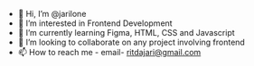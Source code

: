 - 👋 Hi, I’m @jarilone
- 👀 I’m interested in Frontend Development
- 🌱 I’m currently learning Figma, HTML, CSS and Javascript
- 💞️ I’m looking to collaborate on any project involving frontend
- 📫 How to reach me - email- ritdajari@gmail.com

<!---
jarilone/jarilone is a ✨ special ✨ repository because its `README.md` (this file) appears on your GitHub profile.
You can click the Preview link to take a look at your changes.
--->
